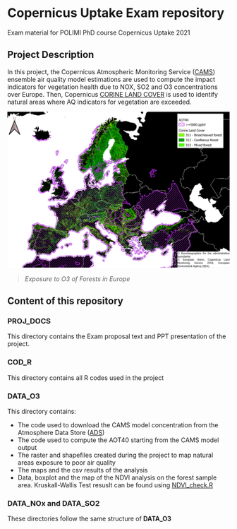 # Copernicus Uptake Exam repository
Exam material for POLIMI PhD course Copernicus Uptake 2021

## Project Description
In this project, the Copernicus Atmospheric Monitoring Service ([CAMS](https://atmosphere.copernicus.eu/)) ensemble air quality model estimations are used to compute the impact indicators for vegetation health due to NOX, SO2 and O3 concentrations over Europe. Then, Copernicus [CORINE LAND COVER](https://land.copernicus.eu/pan-european/corine-land-cover) is used to identify natural areas where AQ indicators for vegetation are exceeded.

![ForestO3](./DATA_O3/MAPS/RISK/Forest_at_risk.png)
>*Exposure to O3 of Forests in Europe*

## Content of this repository

### PROJ_DOCS
This directory contains the Exam proposal text and PPT presentation of the project. 

### COD_R
This directory contains all R codes used in the project

### DATA_O3
This directory contains:
- The code used to download the CAMS model concentration from the Atmosphere Data Store ([ADS](https://ads.atmosphere.copernicus.eu/#!/home))
- The code used to compute the AOT40 starting from the CAMS model output
- The raster and shapefiles created during the project to map natural areas exposure to poor air quality
- The maps and the csv results of the analysis
- Data, boxplot and the map of the NDVI analysis on the forest sample area. Kruskall-Wallis Test resuslt can be found using [NDVI_check.R](./COD_R/NDVI_check.R)

### DATA_NOx and DATA_SO2
These directories follow the same structure of **DATA_O3**
